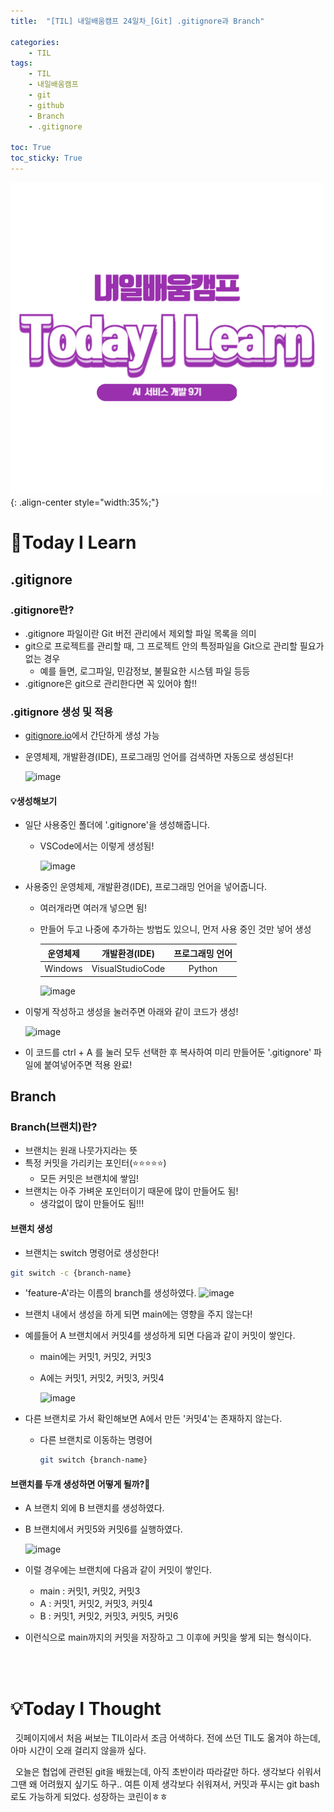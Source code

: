 ```yaml
---
title:  "[TIL] 내일배움캠프 24일차_[Git] .gitignore과 Branch" 

categories: 
    - TIL
tags: 
    - TIL
    - 내일배움캠프
    - git
    - github
    - Branch
    - .gitignore

toc: True
toc_sticky: True
---
```


![TIL](/assets/images/TIL2.png){: .align-center style="width:35%;"}


# 👀Today I Learn
## .gitignore
### .gitignore란?
- .gitignore 파일이란 Git 버전 관리에서 제외할 파일 목록을 의미
- git으로 프로젝트를 관리할 때, 그 프로젝트 안의 특정파일을 Git으로 관리할 필요가 없는 경우
  - 예를 들면, 로그파일, 민감정보, 불필요한 시스템 파일 등등
- .gitignore은 git으로 관리한다면 꼭 있어야 함!!

### .gitignore 생성 및 적용
- [gitignore.io](http://gitignore.io)에서 간단하게 생성 가능
- 운영체제, 개발환경(IDE), 프로그래밍 언어를 검색하면 자동으로 생성된다!

    ![image](https://github.com/user-attachments/assets/1e227bc0-5537-4e90-93bc-82a840764d81)


#### 💡생성해보기

- 일단 사용중인 폴더에 '.gitignore'을 생성해줍니다.
  - VSCode에서는 이렇게 생성됨!
  
    ![image](https://github.com/user-attachments/assets/831815c6-ceac-4b1e-bba8-9a8d42723301)


- 사용중인 운영체제, 개발환경(IDE), 프로그래밍 언어을 넣어줍니다.
  - 여러개라면 여러개 넣으면 됨!
  - 만들어 두고 나중에 추가하는 방법도 있으니, 먼저 사용 중인 것만 넣어 생성
  
    |운영체제|개발환경(IDE)|프로그래밍 언어|
    |:---:|:---:|:---:|
    |Windows|VisualStudioCode|Python|

    ![image](https://github.com/user-attachments/assets/bb16833e-347a-4f1c-af9d-ace322d88e5c)


- 이렇게 작성하고 생성을 눌러주면 아래와 같이 코드가 생성!

    ![image](https://github.com/user-attachments/assets/a914d0ca-12f6-4f1c-8591-0c096b4e247f)

- 이 코드를 ctrl + A 를 눌러 모두 선택한 후 복사하여 미리 만들어둔 '.gitignore' 파일에 붙여넣어주면 적용 완료!



## Branch
### Branch(브랜치)란?
- 브랜치는 원래 나뭇가지라는 뜻
- 특정 커밋을 가리키는 포인터(⭐⭐⭐⭐⭐)
  - 모든 커밋은 브랜치에 쌓임!
- 브랜치는 아주 가벼운 포인터이기 때문에 많이 만들어도 됨!
  - 생각없이 많이 만들어도 됨!!!

#### 브랜치 생성
- 브랜치는 switch 명령어로 생성한다!

```Bash
git switch -c {branch-name}
```
- 'feature-A'라는 이름의 branch를 생성하였다.
    ![image](https://github.com/user-attachments/assets/368b6f61-362c-45f6-b2f3-223e081b65d0)

- 브랜치 내에서 생성을 하게 되면 main에는 영향을 주지 않는다!
- 예를들어 A 브랜치에서 커밋4를 생성하게 되면 다음과 같이 커밋이 쌓인다.
  - main에는 커밋1, 커밋2, 커밋3
  - A에는 커밋1, 커밋2, 커밋3, 커밋4

    ![image](https://github.com/user-attachments/assets/c0cd1a7b-70fb-4c09-9b48-06daeea6f256)

- 다른 브랜치로 가서 확인해보면 A에서 만든 '커밋4'는 존재하지 않는다.
  - 다른 브랜치로 이동하는 명령어
    ```Bash
    git switch {branch-name}
    ```

#### 브랜치를 두개 생성하면 어떻게 될까?🤔
- A 브랜치 외에 B 브랜치를 생성하였다.
- B 브랜치에서 커밋5와 커밋6를 실행하였다.

  ![image](https://github.com/user-attachments/assets/f2217615-999d-47d6-a5d3-33492c4f2fa4)

- 이럴 경우에는 브랜치에 다음과 같이 커밋이 쌓인다.
  - main : 커밋1, 커밋2, 커밋3
  - A : 커밋1, 커밋2, 커밋3, 커밋4
  - B : 커밋1, 커밋2, 커밋3, 커밋5, 커밋6
- 이런식으로 main까지의 커밋을 저장하고 그 이후에 커밋을 쌓게 되는 형식이다.

<br>
<br>

# 💡Today I Thought

&nbsp; 깃페이지에서 처음 써보는 TIL이라서 조금 어색하다. 전에 쓰던 TIL도 옮겨야 하는데, 아마 시간이 오래 걸리지 않을까 싶다.

&nbsp; 오늘은 협업에 관련된 git을 배웠는데, 아직 초반이라 따라갈만 하다. 생각보다 쉬워서 그땐 왜 어려웠지 싶기도 하구.. 여튼 이제 생각보다 쉬워져서, 커밋과 푸시는 git bash로도 가능하게 되었다. 성장하는 코린이ㅎㅎ

